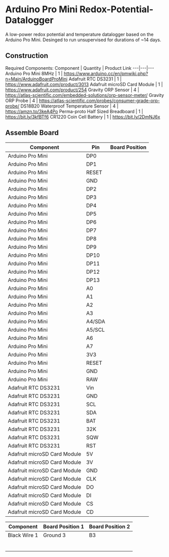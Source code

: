 # Arduino Pro Mini Redox-Potential-Datalogger
A low-power redox potential and temperature datalogger based on the Arduino Pro Mini. Desinged to run unsupervised for durations of ~14 days. 

## Construction 
Required Components:
Component | Quantity | Product Link
---|---|---
Arduino Pro Mini 8MHz | 1 | https://www.arduino.cc/en/pmwiki.php?n=Main/ArduinoBoardProMini
Adafruit RTC DS3231 | 1 |  https://www.adafruit.com/product/3013
Adafruit microSD Card Module | 1 | https://www.adafruit.com/product/254
Gravity ORP Sensor | 4 | https://atlas-scientific.com/embedded-solutions/orp-sensor-meter/
Gravity ORP Probe | 4 | https://atlas-scientific.com/probes/consumer-grade-orp-probe/
DS18B20 Waterproof Temperature Sensor | 4 | https://amzn.to/3keA4Po
Perma-proto Half Sized Breadboard | 1 | https://bit.ly/3kfBTf6
CR1220 Coin Cell Battery | 1 | https://bit.ly/2DmNJ6x

## Assemble Board

Component | Pin | Board Position
--- | --- | ---
Arduino Pro Mini | DP0 |
Arduino Pro Mini | DP1 |
Arduino Pro Mini | RESET |
Arduino Pro Mini | GND |
Arduino Pro Mini | DP2 |
Arduino Pro Mini | DP3 |
Arduino Pro Mini | DP4 |
Arduino Pro Mini | DP5 |
Arduino Pro Mini | DP6 |
Arduino Pro Mini | DP7 |
Arduino Pro Mini | DP8 |
Arduino Pro Mini | DP9 |
Arduino Pro Mini | DP10 |
Arduino Pro Mini | DP11 |
Arduino Pro Mini | DP12 |
Arduino Pro Mini | DP13 |
Arduino Pro Mini | A0 |
Arduino Pro Mini | A1 |
Arduino Pro Mini | A2 |
Arduino Pro Mini | A3 |
Arduino Pro Mini | A4/SDA |
Arduino Pro Mini | A5/SCL |
Arduino Pro Mini | A6 |
Arduino Pro Mini | A7 |
Arduino Pro Mini | 3V3 |
Arduino Pro Mini | RESET |
Arduino Pro Mini | GND |
Arduino Pro Mini | RAW |
Adafruit RTC DS3231 | Vin |
Adafruit RTC DS3231 | GND |
Adafruit RTC DS3231 | SCL |
Adafruit RTC DS3231 | SDA |
Adafruit RTC DS3231 | BAT |
Adafruit RTC DS3231 | 32K |
Adafruit RTC DS3231 | SQW |
Adafruit RTC DS3231 | RST |
Adafruit microSD Card Module | 5V |
Adafruit microSD Card Module | 3V |
Adafruit microSD Card Module | GND |
Adafruit microSD Card Module | CLK |
Adafruit microSD Card Module | DO |
Adafruit microSD Card Module | DI |
Adafruit microSD Card Module | CS |
Adafruit microSD Card Module | CD |

 Component | Board Position 1 | Board Position 2
 ---|---|---
 Black Wire 1 | Ground 3 | B3 
 | |
 | |
 | |
 | |
 | |
 | |

